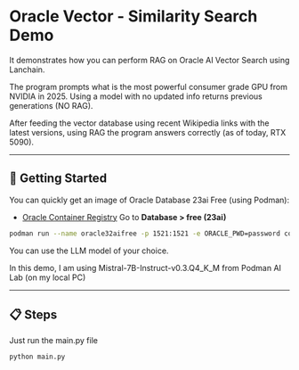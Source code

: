 # Oracle Vector - Similarity Search Demo

It demonstrates how you can perform RAG on Oracle AI Vector Search using Lanchain.

The program prompts what is the most powerful consumer grade GPU from NVIDIA in 2025. Using a model with no updated info returns previous generations (NO RAG).

After feeding the vector database using recent Wikipedia links with the latest versions, using RAG the program answers correctly (as of today, RTX 5090).

---

## 🚀 Getting Started

You can quickly get an image of Oracle Database 23ai Free (using Podman):

- [Oracle Container Registry](https://container-registry.oracle.com)  Go to **Database > free (23ai)**

```sh
podman run --name oracle32aifree -p 1521:1521 -e ORACLE_PWD=password container-registry.oracle.com/database/free:latest
```

You can use the LLM model of your choice.

In this demo, I am using Mistral-7B-Instruct-v0.3.Q4_K_M from Podman AI Lab (on my local PC) 

---

## 📋 Steps

Just run the main.py file
```sh
python main.py
```
